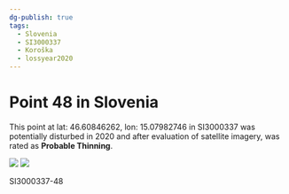 ```yaml
---
dg-publish: true
tags:
  - Slovenia
  - SI3000337
  - Koroška
  - lossyear2020
---
```


# Point 48 in Slovenia

This point at lat: 46.60846262, lon: 15.07982746 in SI3000337 was potentially disturbed in 2020 and after evaluation of satellite imagery, was rated as **Probable Thinning**.

<div class='juxtapose' data-showcredits='false'>
<img src='https://baserow-backend-production20240528124524339000000001.s3.amazonaws.com/user_files/m32i2WTPKqxJKrqGJXFnYLAzoXUZe2K4_4d732126a3fae8b1b54716a5047a914b1822865ba1a1d99819e3b8838354bd64.png' data-label='June 2014' />
<img src='https://baserow-backend-production20240528124524339000000001.s3.amazonaws.com/user_files/5QicA5kbWyK9dkx24mzpm8KhqGpOszVp_99ac3604122e590be75629b27b92364602dfcaad88b041f1054a5963335e20f6.png' data-label='August 2021' />
</div>

SI3000337-48